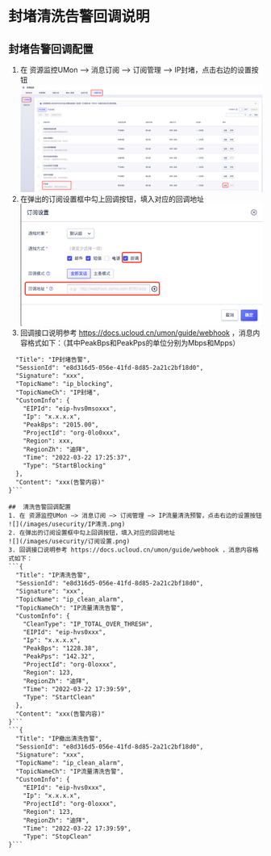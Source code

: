 # 封堵清洗告警回调说明
## 封堵告警回调配置
1. 在 资源监控UMon –> 消息订阅 –> 订阅管理 –> IP封堵，点击右边的设置按钮
![](/images/usecurity/IP封堵.png)
2. 在弹出的订阅设置框中勾上回调按钮，填入对应的回调地址
![](/images/usecurity/订阅设置.png)
3. 回调接口说明参考 https://docs.ucloud.cn/umon/guide/webhook ，消息内容格式如下：（其中PeakBps和PeakPps的单位分别为Mbps和Mpps）
  ```{
    "Title": "IP封堵告警",
    "SessionId": "e8d316d5-056e-41fd-8d85-2a21c2bf18d0",
    "Signature": "xxx",
    "TopicName": "ip_blocking",
    "TopicNameCh": "IP封堵",
    "CustomInfo": {
      "EIPId": "eip-hvs0msoxxx",
      "Ip": "x.x.x.x",
      "PeakBps": "2015.00",
      "ProjectId": "org-0lo0xxx",
      "Region": xxx,
      "RegionZh": "迪拜",
      "Time": "2022-03-22 17:25:37",
      "Type": "StartBlocking"
    },
    "Content": "xxx(告警内容)"
  }```

##	清洗告警回调配置
1. 在 资源监控UMon –> 消息订阅 –> 订阅管理 –> IP流量清洗预警，点击右边的设置按钮
![](/images/usecurity/IP清洗.png)
2. 在弹出的订阅设置框中勾上回调按钮，填入对应的回调地址
![](/images/usecurity/订阅设置.png)
3. 回调接口说明参考 https://docs.ucloud.cn/umon/guide/webhook ，消息内容格式如下： 
  ```{
    "Title": "IP清洗告警",
    "SessionId": "e8d316d5-056e-41fd-8d85-2a21c2bf18d0",
    "Signature": "xxx",
    "TopicName": "ip_clean_alarm",
    "TopicNameCh": "IP流量清洗告警",
    "CustomInfo": {
      "CleanType": "IP_TOTAL_OVER_THRESH",
      "EIPId": "eip-hvs0xxx",
      "Ip": "x.x.x.x",
      "PeakBps": "1228.38",
      "PeakPps": "142.32",
      "ProjectId": "org-0loxxx",
      "Region": 123,
      "RegionZh": "迪拜",
      "Time": "2022-03-22 17:39:59",
      "Type": "StartClean"
    },
    "Content": "xxx(告警内容)"
  }```
  ```{
    "Title": "IP撤出清洗告警",
    "SessionId": "e8d316d5-056e-41fd-8d85-2a21c2bf18d0",
    "Signature": "xxx",
    "TopicName": "ip_clean_alarm",
    "TopicNameCh": "IP流量清洗告警",
    "CustomInfo": {
      "EIPId": "eip-hvs0xxx",
      "Ip": "x.x.x.x",
      "ProjectId": "org-0loxxx",
      "Region": 123,
      "RegionZh": "迪拜",
      "Time": "2022-03-22 17:39:59",
      "Type": "StopClean"
  }```





